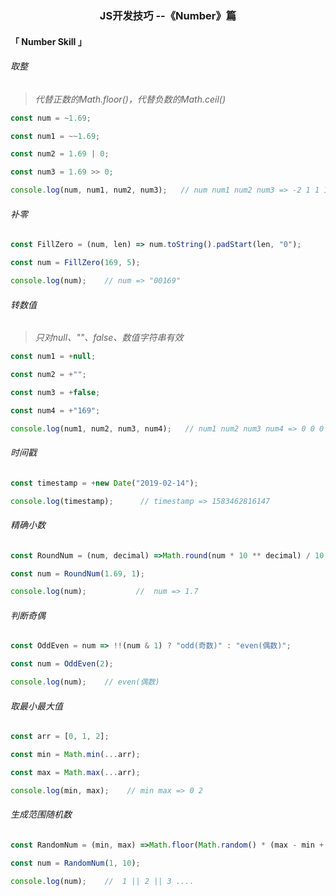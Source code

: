 <h3 align='center'>JS开发技巧 --《Number》篇</h3>

#### 「 Number Skill 」

###### 取整

> *代替正数的Math.floor()，代替负数的Math.ceil()*

```js
const num = ~1.69;

const num1 = ~~1.69;

const num2 = 1.69 | 0;

const num3 = 1.69 >> 0;

console.log(num, num1, num2, num3);   // num num1 num2 num3 => -2 1 1 1
```

###### 补零

```js
const FillZero = (num, len) => num.toString().padStart(len, "0");

const num = FillZero(169, 5);

console.log(num);    // num => "00169"
```

###### 转数值

> *只对null、""、false、数值字符串有效*

```js
const num1 = +null;

const num2 = +"";

const num3 = +false;

const num4 = +"169";

console.log(num1, num2, num3, num4);   // num1 num2 num3 num4 => 0 0 0 169
```

###### 时间戳

```js
const timestamp = +new Date("2019-02-14");

console.log(timestamp);      // timestamp => 1583462816147
```

###### 精确小数

```js
const RoundNum = (num, decimal) =>Math.round(num * 10 ** decimal) / 10 ** decimal;

const num = RoundNum(1.69, 1);

console.log(num);           //  num => 1.7
```

###### 判断奇偶

```js
const OddEven = num => !!(num & 1) ? "odd(奇数)" : "even(偶数)";

const num = OddEven(2);

console.log(num);    // even(偶数)
```

###### 取最小最大值

```js
const arr = [0, 1, 2];

const min = Math.min(...arr); 

const max = Math.max(...arr);

console.log(min, max);    // min max => 0 2
```

###### 生成范围随机数

```js
const RandomNum = (min, max) =>Math.floor(Math.random() * (max - min + 1)) + min;

const num = RandomNum(1, 10);

console.log(num);    //  1 || 2 || 3 ....
```
